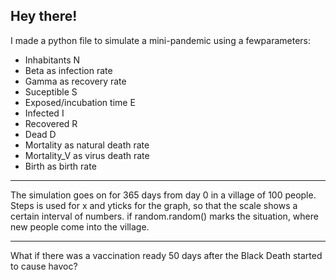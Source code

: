 Hey there!
------------------------------------------------------------------------------------
I made a python file to simulate a mini-pandemic using a fewparameters:
- Inhabitants N
- Beta as infection rate
- Gamma as recovery rate
- Suceptible S
- Exposed/incubation time E
- Infected I
- Recovered R
- Dead D
- Mortality as natural death rate
- Mortality_V as virus death rate
- Birth as birth rate
------------------------------------------------------------------------------------

The simulation goes on for 365 days from day 0 in a village of 100 people.
Steps is used for x and yticks for the graph, so that the scale shows a certain interval of numbers.
if random.random() marks the situation, where new people come into the village.

-----------------------------------------------------------------------------------
What if there was a vaccination ready 50 days after the Black Death started to cause havoc?

